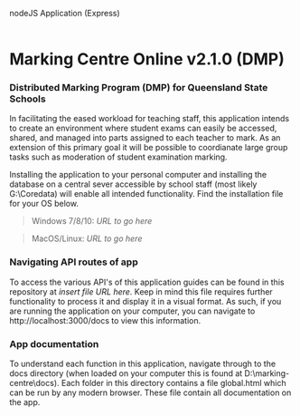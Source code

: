 nodeJS Application (Express)<br><br>

# Marking Centre Online v2.1.0 (DMP)<br>
### Distributed Marking Program (DMP) for Queensland State Schools

In facilitating the eased workload for teaching staff, this application intends to create an environment where student exams can easily be accessed, shared, and managed into parts assigned to each teacher to mark. As an extension of this primary goal it will be possible to coordianate large group tasks such as moderation of student examination marking.

Installing the application to your personal computer and installing the database on a central sever accessible by school staff (most likely G:\Coredata) will enable all intended functionality. Find the installation file for your OS below.

> Windows 7/8/10: *URL to go here*

> MacOS/Linux: *URL to go here*

### Navigating API routes of app
To access the various API's of this application guides can be found in this repository at *insert file URL here*. Keep in mind this file requires further functionality to process it and display it in a visual format. As such, if you are running the application on your computer, you can navigate to http://localhost:3000/docs to view this information.

### App documentation
To understand each function in this application, navigate through to the docs directory (when loaded on your computer this is found at D:\marking-centre\docs). Each folder in this directory contains a file global.html which can be run by any modern browser. These file contain all documentation on the app.
